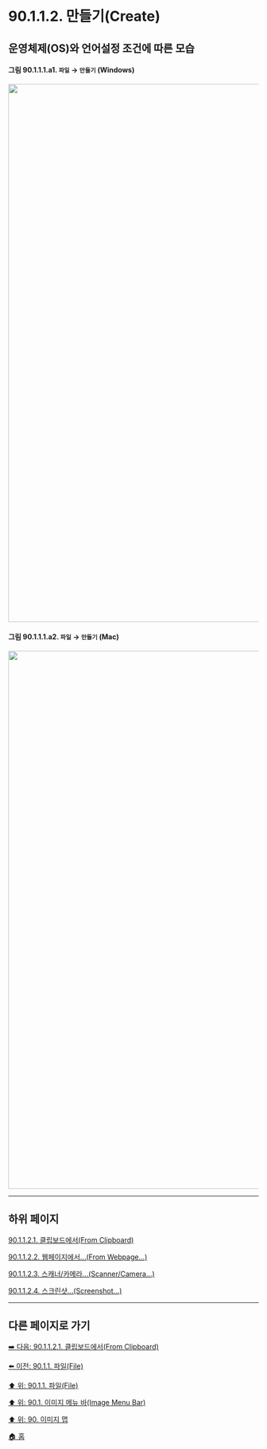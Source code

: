 # 90.1.1.2. 만들기(Create)
## 운영체제(OS)와 언어설정 조건에 따른 모습
#### 그림 90.1.1.1.a1. `파일` → `만들기` (Windows)
<img width="1080" src="https://github.com/wonder13662/gimp/assets/15767104/d9f875d9-ec90-4b55-82ca-3cb7e19647d2">

#### 그림 90.1.1.1.a2. `파일` → `만들기` (Mac)
<img width="1080" src="https://github.com/wonder13662/gimp/assets/15767104/60fa1f04-5e49-4892-b192-ebc8226fafa3">

***

## 하위 페이지

[90.1.1.2.1. 클립보드에서(From Clipboard)](./90-01-01-filex-02-createx-01-from_clipboard.md)

[90.1.1.2.2. 웹페이지에서...(From Webpage...)](./90-01-01-filex-02-createx-02-from_webpage.md)

[90.1.1.2.3. 스캐너/카메라...(Scanner/Camera...)](./90-01-01-filex-02-createx-03-scanner_n_camera.md)

[90.1.1.2.4. 스크린샷...(Screenshot...)](./90-01-01-filex-02-createx-04-screenshot.md)

***

## 다른 페이지로 가기

[➡️ 다음: 90.1.1.2.1. 클립보드에서(From Clipboard)](./90-01-01-filex-02-createx-01-from_clipboard.md)

[⬅️ 이전: 90.1.1. 파일(File)](./90-01-01-file.md)

[⬆️ 위: 90.1.1. 파일(File)](./90-01-01-file.md)

[⬆️ 위: 90.1. 이미지 메뉴 바(Image Menu Bar)](./90-01-00-image-menu-bar.md)

[⬆️ 위: 90. 이미지 맵](./90-00-image-map.md)

[🏠 홈](./00-home.md)
